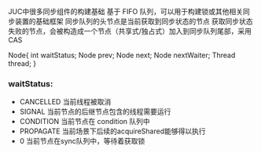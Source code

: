JUC中很多同步组件的构建基础
基于 FIFO 队列，可以用于构建锁或其他相关同步装置的基础框架
同步队列的头节点是当前获取到同步状态的节点
获取同步状态失败的节点，会被构造成一个节点（共享式/独占式）加入到同步队列尾部，采用CAS

Node{
    int waitStatus;
    Node prev;
    Node next;
    Node nextWaiter;
    Thread thread;
}

### waitStatus:
 - CANCELLED 当前线程被取消
 - SIGNAL 当前节点的后继节点包含的线程需要运行
 - CONDITION 当前节点在 condition 队列中
 - PROPAGATE 当前场景下后续的acquireShared能够得以执行
 - 0 当前节点在sync队列中，等待着获取锁






